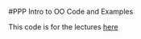 #PPP Intro to OO Code and Examples

This code is for the lectures [here](https://nccastaff.bournemouth.ac.uk/jmacey/PPP/index.html)